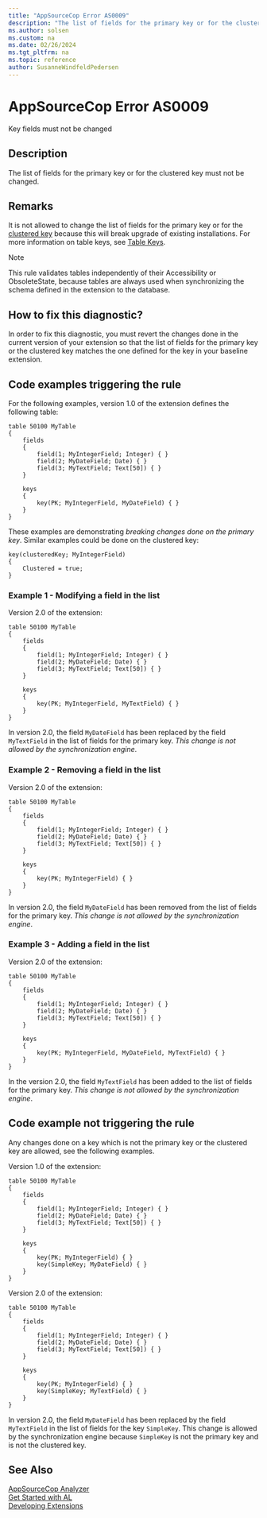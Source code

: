 ```yaml
---
title: "AppSourceCop Error AS0009"
description: "The list of fields for the primary key or for the clustered key must not be changed."
ms.author: solsen
ms.custom: na
ms.date: 02/26/2024
ms.tgt_pltfrm: na
ms.topic: reference
author: SusanneWindfeldPedersen
---
```

[//]: # (START>DO_NOT_EDIT)
[//]: # (IMPORTANT:Do not edit any of the content between here and the END>DO_NOT_EDIT.)
[//]: # (Any modifications should be made in the .xml files in the ModernDev repo.)
# AppSourceCop Error AS0009
Key fields must not be changed

## Description
The list of fields for the primary key or for the clustered key must not be changed.

[//]: # (IMPORTANT: END>DO_NOT_EDIT)

## Remarks

It is not allowed to change the list of fields for the primary key or for the [clustered key](../properties/devenv-clustered-property.md) because this will break upgrade of existing installations. For more information on table keys, see [Table Keys](../devenv-table-keys.md).

> [!NOTE]  
> This rule validates tables independently of their Accessibility or ObsoleteState, because tables are always used when synchronizing the schema defined in the extension to the database.

## How to fix this diagnostic?

In order to fix this diagnostic, you must revert the changes done in the current version of your extension so that the list of fields for the primary key or the clustered key matches the one defined for the key in your baseline extension.

## Code examples triggering the rule

For the following examples, version 1.0 of the extension defines the following table:

```AL
table 50100 MyTable
{
    fields
    {
        field(1; MyIntegerField; Integer) { }
        field(2; MyDateField; Date) { }
        field(3; MyTextField; Text[50]) { }
    }

    keys
    {
        key(PK; MyIntegerField, MyDateField) { }
    }
}
```

These examples are demonstrating *breaking changes done on the primary key*. Similar examples could be done on the clustered key:

```AL
key(clusteredKey; MyIntegerField)
{
    Clustered = true;
}
```

### Example 1 - Modifying a field in the list

Version 2.0 of the extension:

```AL
table 50100 MyTable
{
    fields
    {
        field(1; MyIntegerField; Integer) { }
        field(2; MyDateField; Date) { }
        field(3; MyTextField; Text[50]) { }
    }

    keys
    {
        key(PK; MyIntegerField, MyTextField) { }
    }
}
```

In version 2.0, the field `MyDateField` has been replaced by the field `MyTextField` in the list of fields for the primary key. *This change is not allowed by the synchronization engine*.

### Example 2 - Removing a field in the list

Version 2.0 of the extension:

```AL
table 50100 MyTable
{
    fields
    {
        field(1; MyIntegerField; Integer) { }
        field(2; MyDateField; Date) { }
        field(3; MyTextField; Text[50]) { }
    }

    keys
    {
        key(PK; MyIntegerField) { }
    }
}
```

In version 2.0, the field `MyDateField` has been removed from the list of fields for the primary key. *This change is not allowed by the synchronization engine*.

### Example 3 - Adding a field in the list

Version 2.0 of the extension:

```AL
table 50100 MyTable
{
    fields
    {
        field(1; MyIntegerField; Integer) { }
        field(2; MyDateField; Date) { }
        field(3; MyTextField; Text[50]) { }
    }

    keys
    {
        key(PK; MyIntegerField, MyDateField, MyTextField) { }
    }
}
```

In the version 2.0, the field `MyTextField` has been added to the list of fields for the primary key. *This change is not allowed by the synchronization engine*.

## Code example not triggering the rule

Any changes done on a key which is not the primary key or the clustered key are allowed, see the following examples.

Version 1.0 of the extension:

```AL
table 50100 MyTable
{
    fields
    {
        field(1; MyIntegerField; Integer) { }
        field(2; MyDateField; Date) { }
        field(3; MyTextField; Text[50]) { }
    }

    keys
    {
        key(PK; MyIntegerField) { }
        key(SimpleKey; MyDateField) { }
    }
}
```

Version 2.0 of the extension:

```AL
table 50100 MyTable
{
    fields
    {
        field(1; MyIntegerField; Integer) { }
        field(2; MyDateField; Date) { }
        field(3; MyTextField; Text[50]) { }
    }

    keys
    {
        key(PK; MyIntegerField) { }
        key(SimpleKey; MyTextField) { }
    }
}
```

In version 2.0, the field `MyDateField` has been replaced by the field `MyTextField` in the list of fields for the key `SimpleKey`. This change is allowed by the synchronization engine because `SimpleKey` is not the primary key and is not the clustered key.

## See Also  
[AppSourceCop Analyzer](appsourcecop.md)  
[Get Started with AL](../devenv-get-started.md)  
[Developing Extensions](../devenv-dev-overview.md)  
